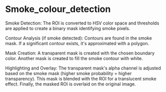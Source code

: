 # Smoke_colour_detection
Smoke Detection:
The ROI is converted to HSV color space and thresholds are applied to create a binary mask identifying smoke pixels.

Contour Analysis (if smoke detected):
Contours are found in the smoke mask. If a significant contour exists, it's approximated with a polygon.

Mask Creation:
A transparent mask is created with the chosen boundary color. Another mask is created to fill the smoke contour with white.

Highlighting and Overlay:
The transparent mask's alpha channel is adjusted based on the smoke mask (higher smoke probability = higher transparency). This mask is blended with the ROI for a translucent smoke effect. Finally, the masked ROI is overlaid on the original image.
